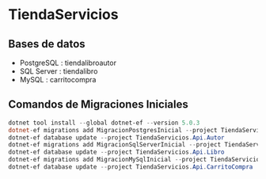 # TiendaServicios

## Bases de datos

- PostgreSQL : tiendalibroautor
- SQL Server : tiendalibro
- MySQL : carritocompra

## Comandos de Migraciones Iniciales

```powershell
dotnet tool install --global dotnet-ef --version 5.0.3
dotnet-ef migrations add MigracionPostgresInicial --project TiendaServicios.Api.Autor
dotnet-ef database update --project TiendaServicios.Api.Autor
dotnet-ef migrations add MigracionSqlServerInicial --project TiendaServicios.Api.Libro
dotnet-ef database update --project TiendaServicios.Api.Libro
dotnet-ef migrations add MigracionMySqlInicial --project TiendaServicios.Api.CarritoCompra
dotnet-ef database update --project TiendaServicios.Api.CarritoCompra
```
